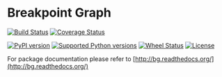 Breakpoint Graph
================
[![Build Status](https://travis-ci.org/aganezov/bg.svg?branch=master)](https://travis-ci.org/aganezov/bg) 
[![Coverage Status](https://coveralls.io/repos/aganezov/bg/badge.svg?branch=master)](https://coveralls.io/r/aganezov/bg?branch=master)

[![PyPI version](https://badge.fury.io/py/bg.svg)](https://badge.fury.io/py/bg)
[![Supported Python versions](https://pypip.in/py_versions/bg/badge.svg?style=flat)](https://pypi.python.org/pypi/bg/) 
[![Wheel Status](https://pypip.in/wheel/bg/badge.svg?style=flat)](https://pypi.python.org/pypi/bg/)
[![License](https://pypip.in/license/bg/badge.svg?style=flat)](https://pypi.python.org/pypi/bg/)

For package documentation please refer to [http://bg.readthedocs.org/](http://bg.readthedocs.org/)
